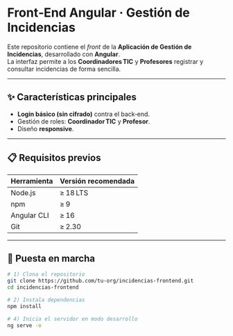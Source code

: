 # Front‑End Angular · **Gestión de Incidencias**

Este repositorio contiene el _front_ de la **Aplicación de Gestión de Incidencias**, desarrollado con **Angular**.  
La interfaz permite a los **Coordinadores TIC** y **Profesores** registrar y consultar incidencias de forma sencilla.

---

## ✨ Características principales

- **Login básico (sin cifrado)** contra el back‑end.
- Gestión de roles: **Coordinador TIC** y **Profesor**.
- Diseño **responsive**.

---

## 📋 Requisitos previos

| Herramienta | Versión recomendada |
|-------------|---------------------|
| Node.js     | ≥ 18 LTS            |
| npm         | ≥ 9                |
| Angular CLI | ≥ 16               |
| Git         | ≥ 2.30             |

---

## 🚀 Puesta en marcha

```bash
# 1) Clona el repositorio
git clone https://github.com/tu-org/incidencias-frontend.git
cd incidencias-frontend

# 2) Instala dependencias
npm install

# 4) Inicia el servidor en modo desarrollo
ng serve -o
